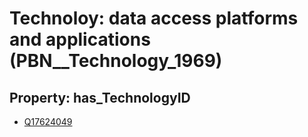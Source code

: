 # Technoloy: __data access platforms and applications__ (PBN__Technology_1969)

## Property: has_TechnologyID

* [Q17624049](Q17624049)

